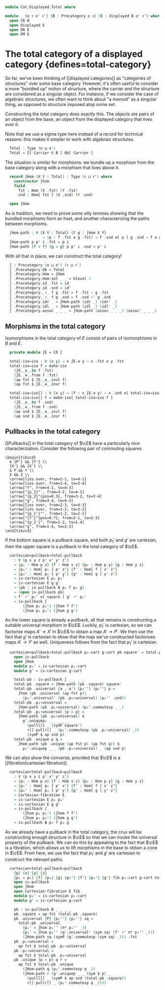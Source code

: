 <!--
```agda
open import Cat.Displayed.Cartesian
open import Cat.Displayed.Functor
open import Cat.Diagram.Pullback
open import Cat.Displayed.Base
open import Cat.Prelude

import Cat.Displayed.Reasoning as DR
import Cat.Displayed.Morphism as DM
import Cat.Reasoning as CR
```
-->

```agda
module Cat.Displayed.Total where

module _ {o ℓ o' ℓ'} {B : Precategory o ℓ} (E : Displayed B o' ℓ') where
  open CR B
  open Displayed E
  open DR E
  open DM E
```

# The total category of a displayed category {defines=total-category}

So far, we've been thinking of [[displayed categories]] as "categories of
structures" over some base category. However, it's often useful to
consider a more "bundled up" notion of structure, where the carrier and
the structure are considered as a singular object. For instance, if we
consider the case of algebraic structures, we often want to think about
"a monoid" as a singular thing, as opposed to structure imposed atop
some set.

Constructing the total category does exactly this. The objects
are pairs of an object from the base, an object from the displayed
category that lives over it.

Note that we use a sigma type here instead of a record for technical
reasons: this makes it simpler to work with algebraic structures.

```agda
  Total : Type (o ⊔ o')
  Total = Σ[ Carrier ∈ B ] Ob[ Carrier ]
```

The situation is similar for morphisms: we bundle up a morphism from the
base category along with a morphism that lives above it.

```agda
  record ∫Hom (X Y : Total) : Type (ℓ ⊔ ℓ') where
    constructor ∫hom
    field
      fst : Hom (X .fst) (Y .fst)
      snd : Hom[ fst ] (X .snd) (Y .snd)

  open ∫Hom
```

<!--
```agda
  unquoteDecl H-Level-∫Hom = declare-record-hlevel 2 H-Level-∫Hom (quote ∫Hom)
```
-->

As is tradition, we need to prove some silly lemmas showing that
the bundled morphisms form an hset, and another characterizing
the paths between morphisms.

```agda
  ∫Hom-path : ∀ {X Y : Total} {f g : ∫Hom X Y}
                 → (p : f .fst ≡ g .fst) → f .snd ≡[ p ] g .snd → f ≡ g
  ∫Hom-path p p' i .fst = p i
  ∫Hom-path {f = f} {g = g} p p' i .snd = p' i
```

<!--
```agda
  ∫Hom-pathp
    : ∀ {X X' Y Y' : Total} {f : ∫Hom X Y} {g : ∫Hom X' Y'}
    → (p : X ≡ X') (q : Y ≡ Y')
    → (r : PathP (λ z → Hom (p z .fst) (q z .fst)) (f .fst) (g .fst))
    → PathP (λ z → Hom[ r z ] (p z .snd) (q z .snd)) (f .snd) (g .snd)
    → PathP (λ i → ∫Hom (p i) (q i)) f g
  ∫Hom-pathp p q r s i .fst = r i
  ∫Hom-pathp p q r s i .snd = s i
```
-->

With all that in place, we can construct the total category!

```agda
  ∫ : Precategory (o ⊔ o') (ℓ ⊔ ℓ')
  ∫ .Precategory.Ob = Total
  ∫ .Precategory.Hom = ∫Hom
  ∫ .Precategory.Hom-set _ _ = hlevel 2
  ∫ .Precategory.id .fst = id
  ∫ .Precategory.id .snd = id'
  ∫ .Precategory._∘_ f g .fst = f .fst ∘ g .fst
  ∫ .Precategory._∘_ f g .snd = f .snd ∘' g .snd
  ∫ .Precategory.idr _ = ∫Hom-path (idr _) (idr' _)
  ∫ .Precategory.idl _ = ∫Hom-path (idl _) (idl' _)
  ∫ .Precategory.assoc _ _ _ = ∫Hom-path (assoc _ _ _) (assoc' _ _ _)
```

<!--
```agda
  πᶠ : Functor ∫ B
  πᶠ .Functor.F₀ = fst
  πᶠ .Functor.F₁ = ∫Hom.fst
  πᶠ .Functor.F-id = refl
  πᶠ .Functor.F-∘ f g = refl
```
-->

## Morphisms in the total category

Isomorphisms in the total category of $E$ consist of pairs of
isomorphisms in $B$ and $E$.

```agda
  private module ∫E = CR ∫

  total-iso→iso : ∀ {x y} → x ∫E.≅ y → x .fst ≅ y .fst
  total-iso→iso f = make-iso
    (∫E._≅_.to f .fst)
    (∫E._≅_.from f .fst)
    (ap fst $ ∫E._≅_.invl f)
    (ap fst $ ∫E._≅_.invr f)

  total-iso→iso[] : ∀ {x y} → (f : x ∫E.≅ y) → x .snd ≅[ total-iso→iso f ] y .snd
  total-iso→iso[] f = make-iso[ total-iso→iso f ]
    (∫E._≅_.to f .snd)
    (∫E._≅_.from f .snd)
    (ap snd $ ∫E._≅_.invl f)
    (ap snd $ ∫E._≅_.invr f)
```

## Pullbacks in the total category

[[Pullbacks]] in the total category of $\cE$ have a particularly nice
characterization. Consider the following pair of commuting squares.

~~~{.quiver}
\begin{tikzcd}
  & {P'} && {Y'} \\
  {X'} && {X'} \\
  & P && Y \\
  X && Z \\
  \arrow[lies over, from=2-1, to=4-1]
  \arrow[lies over, from=1-4, to=3-4]
  \arrow["f", from=4-1, to=4-3]
  \arrow["{p_1}"', from=3-2, to=4-1]
  \arrow["{p_2}"{pos=0.3}, from=3-2, to=3-4]
  \arrow["g", from=3-4, to=4-3]
  \arrow[lies over, from=2-3, to=4-3]
  \arrow[lies over, from=1-2, to=3-2]
  \arrow["{p_1'}"', from=1-2, to=2-1]
  \arrow["{f'}"{pos=0.7}, from=2-1, to=2-3]
  \arrow["{p_2'}", from=1-2, to=1-4]
  \arrow["g", from=1-4, to=2-3]
\end{tikzcd}
~~~

If the bottom square is a pullback square, and both $p_1'$ and $g'$ are
cartesian, then the upper square is a pullback in the total category of
$\cE$.

```agda
  cartesian+pullback→total-pullback
    : ∀ {p x y z p' x' y' z'}
    → {p₁ : Hom p x} {f : Hom x z} {p₂ : Hom p y} {g : Hom y z}
    → {p₁' : Hom[ p₁ ] p' x'} {f' : Hom[ f ] x' z'}
    → {p₂' : Hom[ p₂ ] p' y'} {g' : Hom[ g ] y' z'}
    → is-cartesian E p₁ p₁'
    → is-cartesian E g g'
    → (pb : is-pullback B p₁ f p₂ g)
    → (open is-pullback pb)
    → f' ∘' p₁' ≡[ square ] g' ∘' p₂'
    → is-pullback ∫
        (∫hom p₁ p₁') (∫hom f f')
        (∫hom p₂ p₂') (∫hom g g')
```

As the lower square is already a pullback, all that remains is
constructing a suitable universal morphism in $\cE$. Luckily, $p_1'$
is cartesian, so we can factorise maps $A' \to X'$ in $\cE$ to obtain
a map $A' \to P'$. We then use the fact that $g'$ is cartesian to show
that the map we've constructed factorises maps $A' \to Y'$ as well.
Uniqueness follows from the fact that $p_1'$ is cartesian.

```agda
  cartesian+pullback→total-pullback p₁-cart g-cart pb square' = total-pb where
    open is-pullback
    open ∫Hom
    module p₁' = is-cartesian p₁-cart
    module g' = is-cartesian g-cart

    total-pb : is-pullback ∫ _ _ _ _
    total-pb .square = ∫Hom-path (pb .square) square'
    total-pb .universal {a , a'} {p₁''} {p₂''} p =
      ∫hom (pb .universal (ap fst p))
        (p₁'.universal' (pb .p₁∘universal) (p₁'' .snd))
    total-pb .p₁∘universal =
      ∫Hom-path (pb .p₁∘universal) (p₁'.commutesp _ _)
    total-pb .p₂∘universal {p = p} =
      ∫Hom-path (pb .p₂∘universal) $
        g'.uniquep₂ _ _ _ _ _
          (pulll[] _ (symP square')
          ∙[] pullr[] _ (p₁'.commutesp (pb .p₁∘universal) _))
          (symP $ ap snd p)
    total-pb .unique p q =
      ∫Hom-path (pb .unique (ap fst p) (ap fst q)) $
        p₁'.uniquep _ _ (pb .p₁∘universal) _ (ap snd p)
```

We can also show the converse, provided that $\cE$ is a [[fibration|cartesian fibration]].

```agda
  cartesian+total-pullback→pullback
    : ∀ {p x y z p' x' y' z'}
    → {p₁ : Hom p x} {f : Hom x z} {p₂ : Hom p y} {g : Hom y z}
    → {p₁' : Hom[ p₁ ] p' x'} {f' : Hom[ f ] x' z'}
    → {p₂' : Hom[ p₂ ] p' y'} {g' : Hom[ g ] y' z'}
    → Cartesian-fibration E
    → is-cartesian E p₁ p₁'
    → is-cartesian E g g'
    → is-pullback ∫
        (∫hom p₁ p₁') (∫hom f f')
        (∫hom p₂ p₂') (∫hom g g')
    → is-pullback B p₁ f p₂ g
```

As we already have a pullback in the total category, the crux will be
constructing enough structure in $\cE$ so that we can invoke the universal
property of the pullback. We can do this by appealing to the fact that
$\cE$ is a fibration, which allows us to lift morphisms in the base
to obtain a cone in $\cE$. From here, we use the fact that $p_1'$ and
$g'$ are cartesian to construct the relevant paths.

```agda
  cartesian+total-pullback→pullback
    {p} {x} {y} {z}
    {p₁ = p₁} {f} {p₂} {g} {p₁'} {f'} {p₂'} {g'} fib p₁-cart g-cart total-pb = pb where
    open is-pullback
    open ∫Hom
    open Cartesian-fibration E fib
    module p₁' = is-cartesian p₁-cart
    module g' = is-cartesian g-cart

    pb : is-pullback B _ _ _ _
    pb .square = ap fst (total-pb .square)
    pb .universal {P} {p₁''} {p₂''} sq =
      total-pb .universal
        {p₁' = ∫hom p₁'' (π* p₁'' _)}
        {p₂' = ∫hom p₂'' (g'.universal' (sym sq) (f' ∘' π* p₁'' _))}
        (∫Hom-path sq (symP (g'.commutesp (sym sq) _))) .fst
    pb .p₁∘universal =
      ap fst $ total-pb .p₁∘universal
    pb .p₂∘universal =
      ap fst $ total-pb .p₂∘universal
    pb .unique {p = p} q r =
      ap fst $ total-pb .unique
        (∫Hom-path q (p₁'.commutesp q _))
        (∫Hom-path r (g'.uniquep _ _ (sym $ p) _
          (pulll[] _ (symP $ ap snd (total-pb .square))
          ∙[] pullr[] _ (p₁'.commutesp q _))))
```

<!--
```agda
module _ {o ℓ o' ℓ'} {B : Precategory o ℓ} {E : Displayed B o' ℓ'} where
  open CR B

  instance
    Funlike-∫Hom
      : ∀ {ℓ'' ℓ'''} {A : Type ℓ''} {B : A → Type ℓ'''}
      → {X Y : Total E} ⦃ i : Funlike (Hom (X .fst) (Y .fst)) A B ⦄
      → Funlike (∫Hom E X Y) A B
    Funlike-∫Hom ⦃ i ⦄ .Funlike._·_ f x = f .∫Hom.fst · x

    H-Level-∫Hom' : ∀ {X Y} {n} → H-Level (∫Hom E X Y) (2 + n)
    H-Level-∫Hom' = H-Level-∫Hom E


module _ 
  {ob ℓb oc ℓc od ℓd oe ℓe} 
  {B : Precategory ob ℓb} {C : Precategory oc ℓc} 
  {D : Displayed B od ℓd} {E : Displayed C oe ℓe} 
  {F : Functor B C}
  (F' : Displayed-functor F D E)
   where

  private 
    module D = Displayed D
    module E = Displayed E
    module F = Functor F
    module F' = Displayed-functor F'

  ∫ᶠ : Functor (∫ D) (∫ E)
  ∫ᶠ .Functor.F₀ (x , x') = F.₀ x , F'.₀' x'
  ∫ᶠ .Functor.F₁ (∫hom f f') = ∫hom (F.₁ f) (F'.₁' f')
  ∫ᶠ .Functor.F-id i = ∫hom (F.F-id i) (F'.F-id' i) 
  ∫ᶠ .Functor.F-∘ (∫hom f f') (∫hom g g') i = ∫hom (F.F-∘ f g i) (F'.F-∘' {f' = f'} {g' = g'} i) 

```
-->
